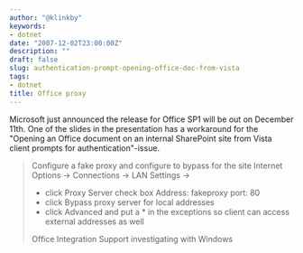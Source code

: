 ```yaml
---
author: "@klinkby"
keywords:
- dotnet
date: "2007-12-02T23:00:00Z"
description: ""
draft: false
slug: authentication-prompt-opening-office-doc-from-vista
tags:
- dotnet
title: Office proxy
---
```



Microsoft just announced the release for Office SP1 will be out on December 11th. One of the slides in the presentation has a workaround for the "Opening an Office document on an internal SharePoint site from Vista client prompts for authentication"-issue.

> Configure a fake proxy and configure to bypass for the site
>  Internet Options -> Connections -> LAN Settings ->
> 
> - click Proxy Server check box
>  Address: fakeproxy port: 80
>  - click Bypass proxy server for local addresses
>  - click Advanced and put a * in the exceptions so client can access external addresses as well
> 
> Office Integration Support investigating with Windows

